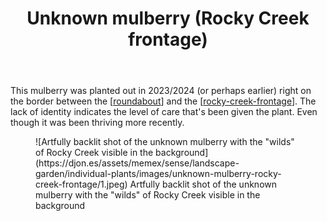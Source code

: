 ﻿---
latitude: -27.538355
longitude: 152.05535833333334
photos:
  1:
    date: 2025-03-14 17:28:57
    description: Mulberry - unknown type
    filename: AE27C08D-CB70-47E9-B874-E45EB99C0EB2.heic
    latitude: -27.538355
    longitude: 152.05535833333334
    memexFilename: images/unknown-mulberry-rocky-creek-frontage/1.jpeg
    title: None
tags:
- individual-plant
- rocky-creek-frontage
- mulberry
- wood-duck-meadows
title: Unknown mulberry (Rocky Creek frontage)
type: single-plant
---
This mulberry was planted out in 2023/2024 (or perhaps earlier) right on the border between the [[roundabout]] and the [[rocky-creek-frontage]]. The lack of identity indicates the level of care that's been given the plant. Even though it was been thriving more recently.

<figure markdown>
![Artfully backlit shot of the unknown mulberry with the "wilds" of Rocky Creek visible in the background](https://djon.es/assets/memex/sense/landscape-garden/individual-plants/images/unknown-mulberry-rocky-creek-frontage/1.jpeg)
<caption>Artfully backlit shot of the unknown mulberry with the "wilds" of Rocky Creek visible in the background</caption>
</figure>


[//begin]: # "Autogenerated link references for markdown compatibility"
[roundabout]: ../roundabout "Roundabout"
[rocky-creek-frontage]: ../rocky-creek-frontage "Rocky Creek Frontage"
[//end]: # "Autogenerated link references"